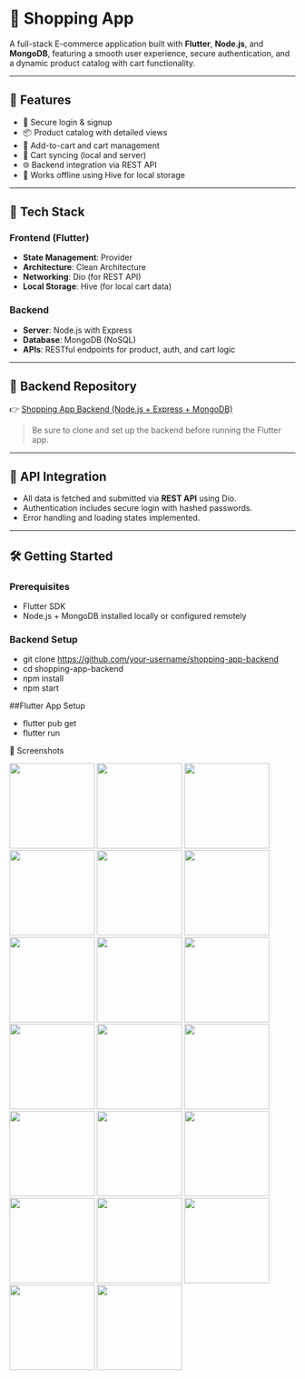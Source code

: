 # 🛒 Shopping App

A full-stack E-commerce application built with **Flutter**, **Node.js**, and **MongoDB**, featuring a smooth user experience, secure authentication, and a dynamic product catalog with cart functionality.


---

## 🚀 Features

- 🔐 Secure login & signup
- 📦 Product catalog with detailed views
- 🛒 Add-to-cart and cart management
- 🔄 Cart syncing (local and server)
- 🌐 Backend integration via REST API
- 📡 Works offline using Hive for local storage

---

## 🧱 Tech Stack

### Frontend (Flutter)
- **State Management**: Provider
- **Architecture**: Clean Architecture
- **Networking**: Dio (for REST API)
- **Local Storage**: Hive (for local cart data)

### Backend
- **Server**: Node.js with Express
- **Database**: MongoDB (NoSQL)
- **APIs**: RESTful endpoints for product, auth, and cart logic

---

## 🔗 Backend Repository

👉 [Shopping App Backend (Node.js + Express + MongoDB)](https://github.com/muhammednashat/server_shopping_app)

> Be sure to clone and set up the backend before running the Flutter app.

---

## 🔌 API Integration

- All data is fetched and submitted via **REST API** using Dio.
- Authentication includes secure login with hashed passwords.
- Error handling and loading states implemented.

---

## 🛠️ Getting Started

### Prerequisites
- Flutter SDK
- Node.js + MongoDB installed locally or configured remotely

### Backend Setup
- git clone https://github.com/your-username/shopping-app-backend
- cd shopping-app-backend
- npm install
- npm start

##Flutter App Setup
- flutter pub get
- flutter run

📸 Screenshots

<!-- Row 1 -->
<img src="https://github.com/user-attachments/assets/5da9c532-d530-4aed-a9ba-f62925ec4c66" width="150"/>
<img src="https://github.com/user-attachments/assets/39e941ce-467d-424b-b298-49d3e321acec" width="150"/>
<img src="https://github.com/user-attachments/assets/4609845f-def0-4532-a174-2116fca5045e" width="150"/>

<!-- Row 2 -->
<img src="https://github.com/user-attachments/assets/bd284e2b-8c24-47ec-9fda-58d08fd0f504" width="150"/>
<img src="https://github.com/user-attachments/assets/d7ea77fd-839c-41d7-bfee-edbe349e1e05" width="150"/>
<img src="https://github.com/user-attachments/assets/bd74a482-419f-4b77-b347-816a6f1998b1" width="150"/>

<!-- Row 3 -->
<img src="https://github.com/user-attachments/assets/7d10d15b-dee8-48ec-836f-090fa791d18c" width="150"/>
<img src="https://github.com/user-attachments/assets/4a1a9769-e8f7-4fd8-94f8-acd0791e148b" width="150"/>
<img src="https://github.com/user-attachments/assets/5d8d1cca-f8b9-4c9f-abfd-5f2889d6ced5" width="150"/>

<!-- Row 4 -->
<img src="https://github.com/user-attachments/assets/3b6c6f44-79ec-4932-92d0-832afd2fa9ef" width="150"/>
<img src="https://github.com/user-attachments/assets/1aa6a675-b451-4236-a48d-1b1fcf8d10ae" width="150"/>
<img src="https://github.com/user-attachments/assets/c96e3403-f315-4ff4-a9a8-dcd485afc0b8" width="150"/>

<!-- Row 5 -->
<img src="https://github.com/user-attachments/assets/e3f4fe0f-3c53-4e55-bae4-415de5329ec2" width="150"/>
<img src="https://github.com/user-attachments/assets/0a7496ca-5756-447f-8683-92245056e2de" width="150"/>
<img src="https://github.com/user-attachments/assets/00f3226b-632e-490f-842d-3e70294ee9db" width="150"/>

<!-- Row 6 -->
<img src="https://github.com/user-attachments/assets/f37599c9-c329-43e5-a35a-7998f00a9244" width="150"/>
<img src="https://github.com/user-attachments/assets/235db078-7053-42aa-b4ba-4970416c04bf" width="150"/>
<img src="https://github.com/user-attachments/assets/1395d364-8614-47a9-846f-d85e80c43c2d" width="150"/>

<!-- Row 7 -->
<img src="https://github.com/user-attachments/assets/1869f521-fa03-42c0-97ca-be746ca03ded" width="150"/>
<img src="https://github.com/user-attachments/assets/a03ae64b-ecea-4f45-8479-baf601a6ffec" width="150"/>


  







 
  
